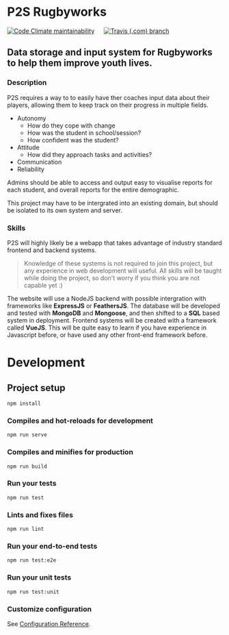 # P2S Rugbyworks

[![Code Climate maintainability](https://img.shields.io/codeclimate/maintainability/codersforcauses/p2s-frontend.svg?style=for-the-badge)](https://codeclimate.com/github/codersforcauses/p2s-frontend/maintainability) &emsp;
[![Travis (.com) branch](https://img.shields.io/travis/com/codersforcauses/p2s-frontend.svg?style=for-the-badge)](https://travis-ci.com/codersforcauses/p2s-frontend)

## Data storage and input system for Rugbyworks to help them improve youth lives.

### Description
P2S requires a way to to easily have ther coaches input data about their players, allowing them to keep track on their progress in multiple fields.
- Autonomy
  - How do they cope with change
  - How was the student in school/session?
  - How confident was the student?
- Attitude
  - How did they approach tasks and activities?
- Communication
- Reliability

Admins should be able to access and output easy to visualise reports for each student, and overall reports for the entire demographic.

This project may have to be intergrated into an existing domain, but should be isolated to its own system and server.

### Skills
P2S will highly likely be a webapp that takes advantage of industry standard frontend and backend systems.
> Knowledge of these systems is not required to join this project, but any experience in web development will useful.
> All skills will be taught while doing the project, so don't worry if you think you are not capable yet :)

The website will use a NodeJS backend with possible intergration with frameworks like **ExpressJS** or **FeathersJS**.
The database will be developed and tested with **MongoDB** and **Mongoose**, and then shifted to a **SQL** based system in deployment.
Frontend systems will be created with a framework called **VueJS**. This will be quite easy to learn if you have experience in Javascript before, or have used any other front-end framework before.

# Development

## Project setup
```
npm install
```

### Compiles and hot-reloads for development
```
npm run serve
```

### Compiles and minifies for production
```
npm run build
```

### Run your tests
```
npm run test
```

### Lints and fixes files
```
npm run lint
```

### Run your end-to-end tests
```
npm run test:e2e
```

### Run your unit tests
```
npm run test:unit
```

### Customize configuration
See [Configuration Reference](https://cli.vuejs.org/config/).
